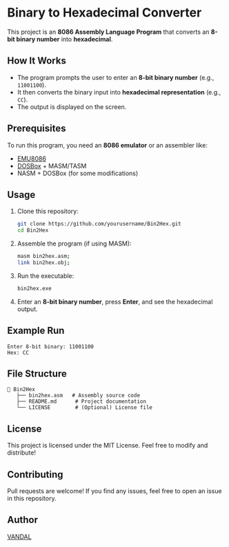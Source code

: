 # Binary to Hexadecimal Converter

This project is an **8086 Assembly Language Program** that converts an **8-bit binary number** into **hexadecimal**.

## How It Works
- The program prompts the user to enter an **8-bit binary number** (e.g., `11001100`).
- It then converts the binary input into **hexadecimal representation** (e.g., `CC`).
- The output is displayed on the screen.

## Prerequisites
To run this program, you need an **8086 emulator** or an assembler like:
- [EMU8086](http://www.emu8086.com/)
- [DOSBox](https://www.dosbox.com/) + MASM/TASM
- NASM + DOSBox (for some modifications)

## Usage
1. Clone this repository:
   ```sh
   git clone https://github.com/yourusername/Bin2Hex.git
   cd Bin2Hex
   ```
2. Assemble the program (if using MASM):
   ```sh
   masm bin2hex.asm;
   link bin2hex.obj;
   ```
3. Run the executable:
   ```sh
   bin2hex.exe
   ```
4. Enter an **8-bit binary number**, press **Enter**, and see the hexadecimal output.

## Example Run
```
Enter 8-bit binary: 11001100
Hex: CC
```

## File Structure
```
📂 Bin2Hex
   ├── bin2hex.asm   # Assembly source code
   ├── README.md      # Project documentation
   └── LICENSE        # (Optional) License file
```

## License
This project is licensed under the MIT License. Feel free to modify and distribute!

## Contributing
Pull requests are welcome! If you find any issues, feel free to open an issue in this repository.

## Author
[VANDAL](https://github.com/AmEnA3)

